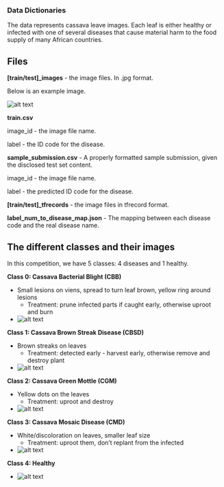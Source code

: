 ### Data Dictionaries
The data represents cassava leave images. Each leaf is either healthy or infected with one of several diseases that cause material harm to the food supply of many African countries.

## Files

**[train/test]\_images** - the image files. In .jpg format.

Below is an example image. 

![alt text](</Docs/Project/Images/Class_0.png>)

**train.csv**

  image_id - the image file name.

  label - the ID code for the disease.

**sample_submission.csv** - A properly formatted sample submission, given the disclosed test set content.

  image_id - the image file name.

  label - the predicted ID code for the disease.

**[train/test]\_tfrecords** - the image files in tfrecord format.

**label_num_to_disease_map.json** - The mapping between each disease code and the real disease name.

## The different classes and their images
In this competition, we have 5 classes: 4 diseases and 1 healthy.
  
**Class 0: Cassava Bacterial Blight (CBB)**
  * Small lesions on viens, spread to turn leaf brown, yellow ring around lesions
    * Treatment: prune infected parts if caught early, otherwise uproot and burn
  * ![alt text](</Docs/Project/Images/Class_0.png>)

**Class 1: Cassava Brown Streak Disease (CBSD)**
  * Brown streaks on leaves
    * Treatment: detected early - harvest early, otherwise remove and destroy plant
  * ![alt text](</Docs/Project/Images/Class_1.png>)

**Class 2: Cassava Green Mottle (CGM)**
  * Yellow dots on the leaves
    * Treatment: uproot and destroy
  * ![alt text](</Docs/Project/Images/Class_2.png>)

**Class 3: Cassava Mosaic Disease (CMD)**
  * White/discoloration on leaves, smaller leaf size
    * Treatment: uproot them, don’t replant from the infected
  * ![alt text](</Docs/Project/Images/Class_3.png>)

**Class 4: Healthy**
  * ![alt text](</Docs/Project/Images/Class_4.png>)